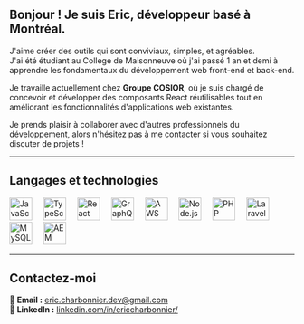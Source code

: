 ## Bonjour ! Je suis Eric, développeur basé à Montréal.

J'aime créer des outils qui sont conviviaux, simples, et agréables.  
J'ai été étudiant au College de Maisonneuve où j'ai passé 1 an et demi à apprendre les fondamentaux du développement web front-end et back-end.

Je travaille actuellement chez **Groupe COSIOR**, où je suis chargé de concevoir et développer des composants React réutilisables tout en améliorant les fonctionnalités d'applications web existantes.

Je prends plaisir à collaborer avec d'autres professionnels du développement, alors n'hésitez pas à me contacter si vous souhaitez discuter de projets !

---

## Langages et technologies

<div align="left">
    <img src="https://cdn.jsdelivr.net/gh/devicons/devicon/icons/javascript/javascript-original.svg" height="40" alt="JavaScript" />
    <img width="12"/>
    <img src="https://cdn.jsdelivr.net/gh/devicons/devicon/icons/typescript/typescript-original.svg" height="40" alt="TypeScript" />
    <img width="12"/>
    <img src="https://www.fullstackpython.com/img/logos/react.png" height="40" alt="React" />
    <img width="12"/>
    <img src="https://www.gravitee.io/hubfs/graphql.png" height="40" alt="GraphQL" />
    <img width="12"/>
    <img src="https://saviynt.com/hubfs/aws.png" height="40" alt="AWS" />
    <img width="12"/>
    <img src="https://upload.wikimedia.org/wikipedia/commons/d/d9/Node.js_logo.svg" height="40" alt="Node.js" />
    <img width="12"/>
    <img src="https://cdn.jsdelivr.net/gh/devicons/devicon/icons/php/php-original.svg" height="40" alt="PHP" />
    <img width="12"/>
    <img src="https://laravelnews.s3.amazonaws.com/images/laravel-featured.png" height="40" alt="Laravel" />
    <img width="12"/>
    <img src="https://upload.wikimedia.org/wikipedia/fr/6/62/MySQL.svg" height="40" alt="MySQL" />
    <img width="12"/>
    <img src="https://cdn.prod.website-files.com/60f54f75bf970f7e1a9d0467/61e68ea1c479ed04a2febf56_Logo_Adobe_Experience_Manager.png" height="40" alt="AEM" />
</div>

---

## Contactez-moi

📧 **Email :** [eric.charbonnier.dev@gmail.com](mailto:eric.charbonnier.dev@gmail.com)  
🔗 **LinkedIn :** [linkedin.com/in/ericcharbonnier/](https://www.linkedin.com/in/ericcharbonnier/)
